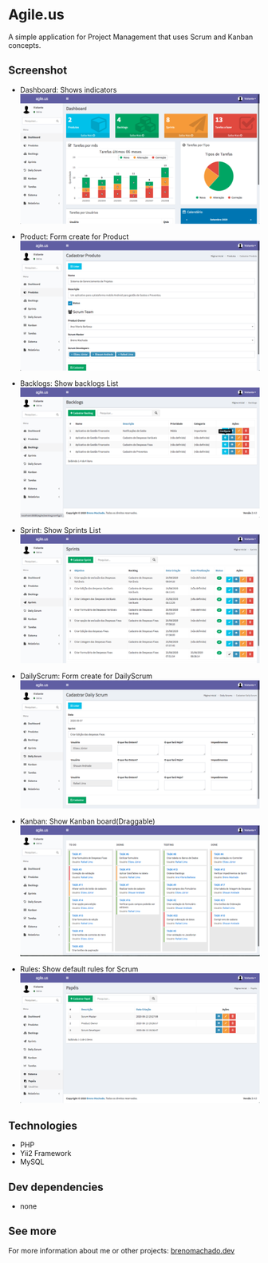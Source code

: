 # Agile.us

A simple application for Project Management that uses Scrum and Kanban concepts.

## Screenshot
- Dashboard: Shows indicators
![Dashboard](demo/demo-01.png)

- Product: Form create for Product
![Product](demo/demo-02.png)

- Backlogs: Show backlogs List
![Backlog](demo/demo-03.png)

- Sprint: Show Sprints List
![Sprint](demo/demo-04.png)

- DailyScrum: Form create for DailyScrum
![DailyScrum](demo/demo-05.png)

- Kanban: Show Kanban board(Draggable)
![Kanban](demo/demo-06.png)

- Rules: Show default rules for Scrum
![Rules](demo/demo-07.png)

## Technologies
- PHP
- Yii2 Framework
- MySQL  

## Dev dependencies
- none

## See more
For more information about me or other projects: [brenomachado.dev](https://brenomachado.dev)